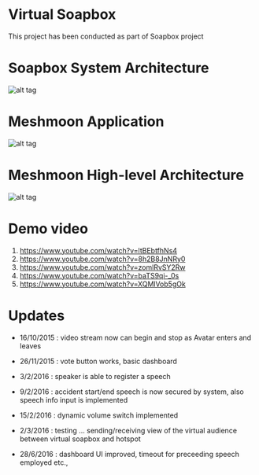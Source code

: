 # Virtual Soapbox
This project has been conducted as part of Soapbox project

# Soapbox System Architecture
![alt tag](https://raw.github.com/gowhd20/Soapbox/master/images/system_arch.png)

# Meshmoon Application
![alt tag](https://raw.github.com/gowhd20/Soapbox/master/images/webrocket_app.png)

# Meshmoon High-level Architecture
![alt tag](https://raw.github.com/gowhd20/Soapbox/master/images/meshmoon_app.png)

# Demo video
1. https://www.youtube.com/watch?v=ltBEbtfhNs4
2. https://www.youtube.com/watch?v=8h2B8JnNRy0
3. https://www.youtube.com/watch?v=zomlRvSY2Rw
4. https://www.youtube.com/watch?v=baTS9qi-_0s
5. https://www.youtube.com/watch?v=XQMlVob5gOk

# Updates

- 16/10/2015 :
video stream now can begin and stop as Avatar enters and leaves

- 26/11/2015 :
vote button works, basic dashboard

- 3/2/2016 :
speaker is able to register a speech

- 9/2/2016 :
accident start/end speech is now secured by system, also speech info input is implemented

- 15/2/2016 : 
dynamic volume switch implemented

- 2/3/2016 :
testing ... sending/receiving view of the virtual audience between virtual soapbox and hotspot

- 28/6/2016 :
dashboard UI improved, timeout for preceeding speech employed etc.,  